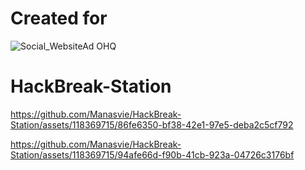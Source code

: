 # Created for

![Social_WebsiteAd OHQ](https://github.com/Manasvie/HackBreak-Station/assets/118369715/e2240872-7224-4cc5-ac8d-68dc681bcfd5)

# HackBreak-Station



https://github.com/Manasvie/HackBreak-Station/assets/118369715/86fe6350-bf38-42e1-97e5-deba2c5cf792



https://github.com/Manasvie/HackBreak-Station/assets/118369715/94afe66d-f90b-41cb-923a-04726c3176bf



